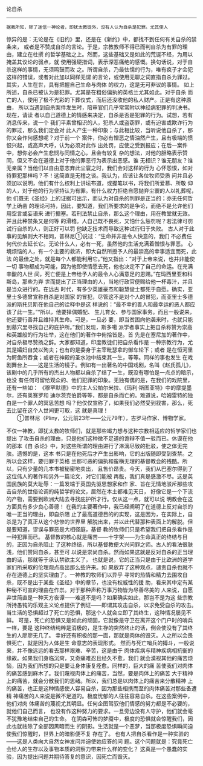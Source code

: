 论自杀

--------------------------------------------------------------------------------

    据我所知，除了迷信一神论者，即犹太教徒外，没有人认为自杀是犯罪。尤其使人
惊异的是：无论是在《旧约》里，还是在《新约》中，都找不到任何有关自杀的禁条来，
或者是不赞成自杀的言论。于是，宗教教师不得已而判自杀为有罪的理由，建立在杜撰
的哲学基础之上。然而，这些基础又是如此的荒诞不经，为用以掩盖其议论的弱点，就
使用强硬措词，表示深恶痛绝的感慨。换句话说，对于自杀这样的事情，无须鸣鼓而攻
之。所谓自杀，乃最怯懦的行为，唯有疯子才会犯这样的错误，或者对此加以同样无谓
的言论，或使用无聊之词直指自杀为罪过。其实，人生在世，具有把握自己生命与肉体
的权力，这是无可非议的事情。
    如上所述，自杀已被认为是犯罪。尤其是在粗俗偏执的英格兰尤其如此。对于自杀
而亡的人，使用了极不光彩的下葬仪式，而后还没收他的私人财产。正是有这种原由，
所以当遇到自杀案件发生时，陪审官们几乎常常附以神经病犯罪的判决书。现在，请读
者以自己道德上的情感来决定，自杀是否是犯罪的行为。试想，若有消息传来，说一个
我们平素曾相识的人，犯杀人或盗窃罪，或有迫害或欺诈行为的罪过，那么我们定会对
此人产生一种印象；与此相比较，当听说他自杀了，那你又会作何感想呢？对于前一个
案件，你必有憎恶之情油然产生，且有极端的愤恨兴起，或高声大呼，认为必须对此作
出处罚，应使之受到报应；在后一案件中，想你必会产生悲悯与同情之心，且会有较复
杂的想法，对他的胆略表示赞同，但又不会在道德上对于他的罪恶行为表示出恶感。谁
无相识？谁无朋友？谁无亲属？当他们以自由意志弃此尘寰之时，我们会对这样的行为
心怀怨恨，如对待罪犯那样吗？不！这简直是无稽之谈。我认为，应该让各位牧师受质
问并且必须加以说明，他们有什么权利上讲坛布道，或握笔以书，将我们所爱慕、所敬
仰的人，对于他的行为坚持认为有罪。有什么权力拒绝自愿抛弃尘寰的人以礼葬呢，他
们既无《圣经》上的证据可出示，而认为对自杀的判罪是正当的；亦无任何哲学上确凿
的理论可持，因此，要知道，我们所要求的是争论，而绝不是允许他们用空言或妄语来
进行搪塞。若刑法禁止自杀，那么这个理由，用在教堂就无效。并且此种禁条又是何等
的滑稽。人自己既不畏死，又怕什么惩罚呢？若法律可罚试行自杀的人，则正好可以罚
他缺乏技术而导致这种试行归于失败。
    古人对于此事的见解则大不相同，普林尼①说过：“生命并非是令人快意的，我们
不必费任何代价去延长它。无论什么人，必有一死，虽然他的生活充满着憎恨与罪恶。
心境烦恼的人，有一个主要的救济，即大自然所授予人的最崇高的幸事适宜而死，此法
的最佳之处，就是每个人都能利用它。”他又指出：“对于上帝来说，也并非能使一切
事物都成为可能，因为他即使情愿去死，他也决定不了自己的命运。在充满辛酸的人世
间，死亡便是上帝给予人的最令人心满意足的恩赐。”在玛西里亚和科斯岛，那些为弃
世而提出了正当理由的人，当地行政官便赐给他一杯毒汁，并且是当众进行的。在远古
时代，有多少英雄豪杰和聪慧俊士都死于自愿。确实，亚里士多德曾宣称自杀是对国家
的冒犯，尽管这不是对个人的冒犯，而亚里士多德派的斯托贝斯在他自己的诠释中是这
样说的：“最不幸的善人和最幸运的恶人都应该了此一生。”“所以，他要择偶婚配、
生儿育女、参与国家事务。而且一般说来，他还要行善并且维持其生命。可是，一旦必
要，即当贫困向他袭来时，也就只能到墓穴里寻找自己的庇护所。”我们发现，斯多噶
派学者事实上把自杀称赞为崇高和英雄般的行为壮举，这在他们的著作中俯拾皆是。首
先是在塞尼加的著作中，对自杀极尽赞扬之辞。大家都知道，印度教徒们把自杀看作是
一种宗教行为，尤其是孀妇自焚以殉夫；也有的是委身于主宰毗瑟拿的御车轮下；或者
是在恒河里为鳄鱼所吞食；或者在神殿的圣水池中结束其一生，等等。同样的事也发生
在戏剧舞台上——这是生活的镜子。例如有一出著名的中国戏剧，名叫《赵氏孤儿》，
该剧中的几乎所有的杰出人物都以自杀了结了一生，既没有哪怕是一点点的暗示，也没
有任何可留给观众的、他们犯罪的印象。无独有偶的是，在我们的戏院里，还有一些如：
《穆罕默德》中的主人公帕尔米拉、《玛利·斯图亚特》中的摩提墨尔，还有奥赛罗和
迪尔茨克伯爵等等，都是自杀而亡的。难道说，哈姆雷特的独白是一个罪人的冥思苦想
吗？他仅仅宣称了，如果我们必然受到戕害，那么，死去比留在这个人世间更可取，这
就是真理！    
　　①普林尼（Pliny，公元前23年——公元79年），古罗马作家、博物学家。

 
不仅一神教，即犹太教的牧师们，就是那些竭力想与这种宗教相适应的哲学家们也提出
了攻击自杀的理由，只是他们这种微不足道的诡辩不值一驳而已。休谟在他的那本《自
杀论》中，对这些所谓的理由进行了淋漓尽致的批驳，使之体无完肤。遗憾的是，这本
书只是在他死后才产生出影响，它的出版随即受到查禁。之所以会这样，要归罪于英格
兰那可恶的偏执和蛮横无理的基督教会的残酷。所以，只有少量的几本书被秘密地卖出，
且售价昂贵。今天，我们从巴塞尔得到了这位伟人的著作和另外一篇论文，对它们能被
再版，我们真是感激不尽。这是英国民族的莫大耻辱：一篇发端于英国先驱思想家和作
家、旨在无情地驳斥那些攻击自杀的世俗论调的纯哲学的论文，居然在本土都难见天日，
好像它是一个下流的产物，需要到欧洲大陆去寻找庇护所才行。仅从这一点，就可以说
明教会在这方面具有多少良心善德！
    在我的主要著作中，我已经阐明了在道德上反对自杀的唯一正当的理由，即自杀阻
止了最高道德目的的实现，这是因为，在实际上，自杀是为了真正从这个悲惨的世界里
解脱出来，并以此代替那种表面上的解脱。但是要知道，谬误与罪恶是大相径庭，基督
教的牧师们只是希望我们把自杀看作是一种犯罪而已。
    基督教的核心就是痛苦——十字架——为生命真正的终结与目的，正因为自杀阻止
了这种终结，所以基督教便大兴问罪之师。古人的看法很肤浅，他们赞同自杀，甚至可
以说是崇尚自杀。然而如果这就是反对自杀的正当理由的话，那就等于承认禁欲主义了，
也就是说，它的正当只是由于比欧洲的道学家们所采取的伦理观点高出那么些许来。如
果放弃了这种观点，谴责自杀也就不存在道德上的坚实理由了。一神教的牧师们以异乎
寻常的热情和精力去围攻自杀，既不是出于某些《圣经》中的章节，也没有权威性的援
助，看来其中定有某种秘不可宣的理由在作祟。对于那种声称万事万物皆为尽善尽美的
人来说，自愿弃世简直是一种天方夜谭——难道不是吗？如果确实如此，那岂不是为这
些宗教所持愚钝的乐观主义论点提供了例证——即谓其攻击自杀，以求免受自杀的攻击。
    当生活的恐惧超过了死亡的恐惧，那这个人就会立即了其终生，这种情况屡见不鲜。
可是，死亡的恐惧又是如此的顽固，它就像是守卫在离开这个门户时的哨兵一样，要是
这种终结纯粹是消极的，是生存的突然终止的话，倒会使没有了其终生的人廖廖无几了。
幸好还有积极的那一面，那就是肉体的毁灭。人之所以会畏惧死亡，就是因为人体是生
命意志的表现形式。
    然而与死亡哨兵的搏斗，一般说来，并不像远远的看去那样艰难、辛苦，这是由于
肉体疾病与精神疾病相抗衡的缘故。如果我们身临沉疴，又奇痛难忍且经久不愈，我们
就会漠视其他的痛苦烦恼，因为我们所想的只是要让身体康复痊愈。同样的，巨大的痛
苦使我们对肉体的痛苦感到麻木了。我们蔑视肉体上的痛苦，当然，要是肉体上的痛苦
大于精神上的痛苦，就会分散我们的思绪。所以，我们总是以肉体上的痛苦来分散精神
上的痛苦，也正是这种情感使人容易自杀，因为那些相携而至的肉体痛苦对那些备遭精
神痛苦的人来说是微不足道的。极度忧郁的人往往容易自杀。在这些案例中，他们对肉
体痛苦的蔑视尤其明显。任何企图驾驭他们情感的努力都是不必要的，就他们自己而言，
也没有作这种努力的要求。一旦旁边没有人守护，他们就会毫不犹豫地结束自己的生命。
    在阴森可怖的梦魇中，极度的恐惧就会惊醒我们，因此也就祛除了全部因黑暗而生
的阴影。生活就是一个恶梦，当那极度恐惧瞬间迫使我们惊醒时，世界上的暗影便不复
存在了。
    也有人把自杀看作是一种实验的——这是人类向大自然女神发问并迫使她应答的问
题。这个问题就是：究竟死亡会给人的生存以及事物本质的洞察力带来什么样的变化？
这真是一个愚蠢的实验，因为提出问题并期待答复的意识，因死亡而毁灭。

 
